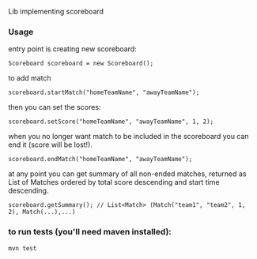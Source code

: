Lib implementing scoreboard
    

### Usage
entry point is creating new scoreboard:
```
Scoreboard scoreboard = new Scoreboard();
```


to add match 
```
scoreboard.startMatch("homeTeamName", "awayTeamName");
```

then you can set the scores:

```
scoreboard.setScore("homeTeamName", "awayTeamName", 1, 2);
```

when you no longer want match to be included in the scoreboard you can end it (score will be lost!).

```
scoreboard.endMatch("homeTeamName", "awayTeamName");
```

at any point you can get summary of all non-ended matches, returned as List of Matches ordered by total score descending and start time descending.

```
scoreboard.getSummary(); // List<Match> (Match("team1", "team2", 1, 2), Match(...),...)
```



### to run tests (you'll need maven installed): 
```
mvn test
```

